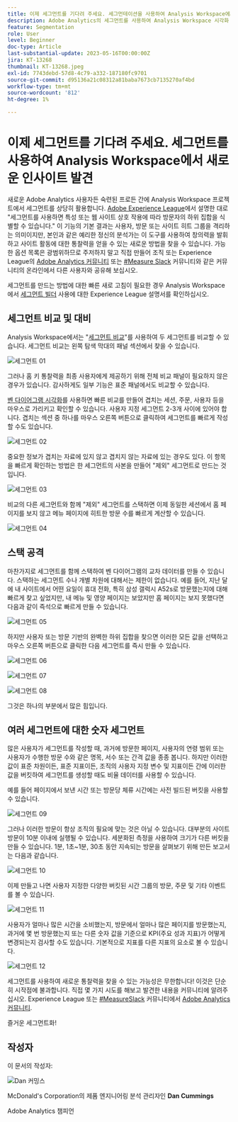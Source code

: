 ```yaml
---
title: 이제 세그먼트를 기다려 주세요. 세그먼테이션을 사용하여 Analysis Workspace에서 새로운 인사이트 발견
description: Adobe Analytics의 세그먼트를 사용하여 Analysis Workspace 시각화 및 자유 형식 테이블에서 새로운 통찰력을 발견하는 방법에 대해 알아봅니다.
feature: Segmentation
role: User
level: Beginner
doc-type: Article
last-substantial-update: 2023-05-16T00:00:00Z
jira: KT-13268
thumbnail: KT-13268.jpeg
exl-id: 7743debd-57d8-4c79-a332-187180fc9701
source-git-commit: d95136a21c08312a81baba7673cb7135270af4bd
workflow-type: tm+mt
source-wordcount: '812'
ht-degree: 1%

---
```


# 이제 세그먼트를 기다려 주세요. 세그먼트를 사용하여 Analysis Workspace에서 새로운 인사이트 발견

새로운 Adobe Analytics 사용자든 숙련된 프로든 간에 Analysis Workspace 프로젝트에서 세그먼트를 상당히 활용합니다. [Adobe Experience League](https://experienceleague.adobe.com/docs/analytics/components/segmentation/seg-overview.html?lang=ko)에서 설명한 대로 &quot;세그먼트를 사용하면 특성 또는 웹 사이트 상호 작용에 따라 방문자의 하위 집합을 식별할 수 있습니다.&quot; 이 기능의 기본 결과는 사용자, 방문 또는 사이트 히트 그룹을 격리하는 의미이지만, 본인과 같은 예리한 정신의 분석가는 이 도구를 사용하여 창의력을 발휘하고 사이트 활동에 대한 통찰력을 얻을 수 있는 새로운 방법을 찾을 수 있습니다. 가능한 옵션 목록은 광범위하므로 주저하지 말고 직접 만들어 조직 또는 Experience League의 [Adobe Analytics 커뮤니티](https://experienceleaguecommunities.adobe.com/t5/adobe-analytics/ct-p/adobe-analytics-community?profile.language=ko) 또는 [#Measure Slack](https://www.measure.chat/) 커뮤니티와 같은 커뮤니티의 온라인에서 다른 사용자와 공유해 보십시오.

세그먼트를 만드는 방법에 대한 빠른 새로 고침이 필요한 경우 Analysis Workspace에서 [세그먼트 빌더](https://experienceleague.adobe.com/docs/analytics/components/segmentation/segmentation-workflow/seg-build.html?lang=ko) 사용에 대한 Experience League 설명서를 확인하십시오.

## 세그먼트 비교 및 대비

Analysis Workspace에서는 &quot;[세그먼트 비교](https://experienceleague.adobe.com/docs/analytics/analyze/analysis-workspace/panels/segment-comparison/segment-comparison.html?lang=ko)&quot;를 사용하여 두 세그먼트를 비교할 수 있습니다. 세그먼트 비교는 왼쪽 탐색 막대의 패널 섹션에서 찾을 수 있습니다.

![세그먼트 01](assets/seg01.png)

그러나 홈 키 통찰력을 최종 사용자에게 제공하기 위해 전체 비교 패널이 필요하지 않은 경우가 있습니다. 감사하게도 일부 기능은 표준 패널에서도 비교할 수 있습니다.

[벤 다이어그램 시각화](https://experienceleague.adobe.com/docs/analytics/analyze/analysis-workspace/visualizations/venn.html?lang=ko)를 사용하면 빠른 비교를 만들어 겹치는 세션, 주문, 사용자 등을 마우스로 가리키고 확인할 수 있습니다. 사용자 지정 세그먼트 2-3개 사이에 있어야 합니다. 겹치는 섹션 중 하나를 마우스 오른쪽 버튼으로 클릭하여 세그먼트를 빠르게 작성할 수도 있습니다.

![세그먼트 02](assets/s02.png)

중요한 정보가 겹치는 자료에 있지 않고 겹치지 않는 자료에 있는 경우도 있다. 이 항목을 빠르게 확인하는 방법은 한 세그먼트의 사본을 만들어 &quot;제외&quot; 세그먼트로 만드는 것입니다.

![세그먼트 03](assets/s03.png)

비교의 다른 세그먼트와 함께 &quot;제외&quot; 세그먼트를 스택하면 이제 동일한 세션에서 홈 페이지를 보지 않고 메뉴 페이지에 히트한 방문 수를 빠르게 계산할 수 있습니다.

![세그먼트 04](assets/s04.png)

## 스택 공격

마찬가지로 세그먼트를 함께 스택하여 벤 다이어그램의 교차 데이터를 만들 수 있습니다. 스택하는 세그먼트 수나 개별 차원에 대해서는 제한이 없습니다. 예를 들어, 지난 달에 내 사이트에서 어떤 요일이 휴대 전화, 특히 삼성 갤럭시 A52s로 방문했는지에 대해 빠르게 찾고 싶었지만, 내 메뉴 및 영양 페이지는 보았지만 홈 페이지는 보지 못했다면 다음과 같이 즉석으로 빠르게 만들 수 있습니다.

![세그먼트 05](assets/s05.png)

하지만 사용자 또는 방문 기반의 완벽한 하위 집합을 찾으면 이러한 모든 값을 선택하고 마우스 오른쪽 버튼으로 클릭한 다음 세그먼트를 즉시 만들 수 있습니다.

![세그먼트 06](assets/s06.png)

![세그먼트 07](assets/s07.png)

![세그먼트 08](assets/s08.png)

그것은 하나의 부분에서 많은 힘입니다.

## 여러 세그먼트에 대한 숫자 세그먼트

많은 사용자가 세그먼트를 작성할 때, 과거에 방문한 페이지, 사용자의 연령 범위 또는 사용자가 수행한 방문 수와 같은 명목, 서수 또는 간격 값을 종종 봅니다. 하지만 이러한 값이 표준 차원이든, 표준 지표이든, 조직의 사용자 지정 변수 및 지표이든 간에 이러한 값을 버킷하여 세그먼트를 생성할 때도 비율 데이터를 사용할 수 있습니다.

예를 들어 페이지에서 보낸 시간 또는 방문당 체류 시간에는 사전 빌드된 버킷을 사용할 수 있습니다.

![세그먼트 09](assets/s09.png)

그러나 이러한 방문이 항상 조직의 필요에 맞는 것은 아닐 수 있습니다. 대부분의 사이트 방문이 10분 이내에 실행될 수 있습니다. 세분화된 측정을 사용하여 크기가 다른 버킷을 만들 수 있습니다. 1분, 1초~1분, 30초 동안 지속되는 방문을 살펴보기 위해 만든 보고서는 다음과 같습니다.

![세그먼트 10](assets/s10.png)

이제 만들고 나면 사용자 지정한 다양한 버킷된 시간 그룹의 방문, 주문 및 기타 이벤트를 볼 수 있습니다.

![세그먼트 11](assets/s11.png)

사용자가 얼마나 많은 시간을 소비했는지, 방문에서 얼마나 많은 페이지를 방문했는지, 과거에 몇 번 방문했는지 또는 다른 숫자 값을 기준으로 KPI(주요 성과 지표)가 어떻게 변경되는지 검사할 수도 있습니다. 기본적으로 지표를 다른 지표의 요소로 볼 수 있습니다.

![세그먼트 12](assets/s12.png)

세그먼트를 사용하여 새로운 통찰력을 찾을 수 있는 가능성은 무한합니다! 이것은 단순히 시작점에 불과합니다. 직접 몇 가지 시도를 해보고 발견한 내용을 커뮤니티에 알려주십시오. Experience League 또는 [#MeasureSlack](https://www.measure.chat/) 커뮤니티에서 [Adobe Analytics 커뮤니티](https://experienceleaguecommunities.adobe.com/t5/adobe-analytics/ct-p/adobe-analytics-community?profile.language=ko).

즐거운 세그먼트화!

## 작성자

이 문서의 작성자:

![Dan 커밍스](assets/seg13.png)

McDonald&#39;s Corporation의 제품 엔지니어링 분석 관리자인 **Dan Cummings**

Adobe Analytics 챔피언
